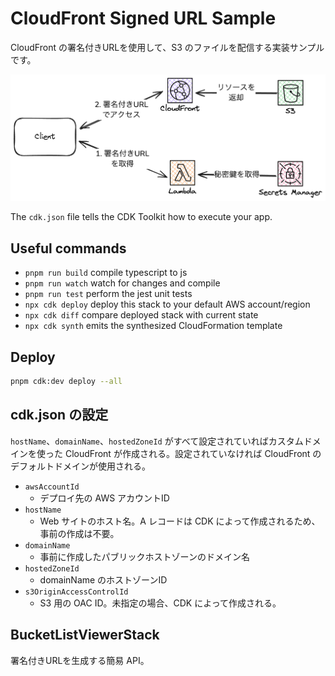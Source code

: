 # CloudFront Signed URL Sample
CloudFront の署名付きURLを使用して、S3 のファイルを配信する実装サンプルです。

![alt text](image.png)

The `cdk.json` file tells the CDK Toolkit how to execute your app.

## Useful commands

* `pnpm run build`   compile typescript to js
* `pnpm run watch`   watch for changes and compile
* `pnpm run test`    perform the jest unit tests
* `npx cdk deploy`  deploy this stack to your default AWS account/region
* `npx cdk diff`    compare deployed stack with current state
* `npx cdk synth`   emits the synthesized CloudFormation template


## Deploy

```bash
pnpm cdk:dev deploy --all
```

## cdk.json の設定

`hostName`、`domainName`、`hostedZoneId` がすべて設定されていればカスタムドメインを使った CloudFront が作成される。設定されていなければ CloudFront のデフォルトドメインが使用される。

- `awsAccountId`
  - デプロイ先の AWS アカウントID
- `hostName`
  - Web サイトのホスト名。A レコードは CDK によって作成されるため、事前の作成は不要。
- `domainName`
  - 事前に作成したパブリックホストゾーンのドメイン名
- `hostedZoneId`
  - domainName のホストゾーンID
- `s3OriginAccessControlId`
  - S3 用の OAC ID。未指定の場合、CDK によって作成される。

## BucketListViewerStack
署名付きURLを生成する簡易 API。
